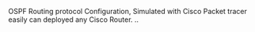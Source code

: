 OSPF Routing protocol Configuration, Simulated with Cisco Packet tracer easily can deployed any Cisco Router.
..
